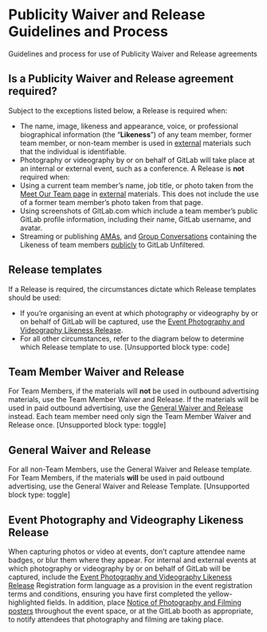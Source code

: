 # Publicity Waiver and Release Guidelines and Process

Guidelines and process for use of Publicity Waiver and Release agreements
## Is a Publicity Waiver and Release agreement required?
Subject to the exceptions listed below, a Release is required when:
- The name, image, likeness and appearance, voice, or professional biographical information (the “**Likeness**”) of any team member, former team member, or non-team member is used in [external](https://handbook.gitlab.com/handbook/legal/materials-legal-review-process/#external-vs-internal-use) materials such that the individual is identifiable.
- Photography or videography by or on behalf of GitLab will take place at an internal or external event, such as a conference.
A Release is **not** required when:
- Using a current team member’s name, job title, or photo taken from the [Meet Our Team page](https://handbook.gitlab.com/handbook/company/team/) in [external](https://handbook.gitlab.com/handbook/legal/materials-legal-review-process/#external-vs-internal-use) materials. This does not include the use of a former team member’s photo taken from that page.
- Using screenshots of GitLab.com which include a team member’s public GitLab profile information, including their name, GitLab username, and avatar.
- Streaming or publishing [AMAs](https://handbook.gitlab.com/handbook/communication/ask-me-anything/), and [Group Conversations](https://handbook.gitlab.com/handbook/company/group-conversations/) containing the Likeness of team members [publicly](https://handbook.gitlab.com/handbook/marketing/marketing-operations/youtube/#visibility) to GitLab Unfiltered.
## Release templates
If a Release is required, the circumstances dictate which Release templates should be used:
- If you’re organising an event at which photography or videography by or on behalf of GitLab will be captured, use the [Event Photography and Videography Likeness Release](https://docs.google.com/document/d/11ihdyShiPngTZg9gtl2LvoU6Uixp2ohEE5mVQEv18NM/edit).
- For all other circumstances, refer to the diagram below to determine which Release template to use.
[Unsupported block type: code]
## Team Member Waiver and Release
For Team Members, if the materials will **not** be used in outbound advertising materials, use the Team Member Waiver and Release. If the materials will be used in paid outbound advertising, use the [General Waiver and Release](https://app.docusign.com/templates/details/0716de66-3f1e-4969-b305-4562b9af665d) instead.
Each team member need only sign the Team Member Waiver and Release once.
[Unsupported block type: toggle]
## General Waiver and Release
For all non-Team Members, use the General Waiver and Release template. For Team Members, if the materials **will** be used in paid outbound advertising, use the General Waiver and Release Template.
[Unsupported block type: toggle]
## Event Photography and Videography Likeness Release
When capturing photos or video at events, don’t capture attendee name badges, or blur them where they appear.
For internal and external events at which photography or videography by or on behalf of GitLab will be captured, include the [Event Photography and Videography Likeness Release](https://docs.google.com/document/d/11ihdyShiPngTZg9gtl2LvoU6Uixp2ohEE5mVQEv18NM/edit) Registration form language as a provision in the event registration terms and conditions, ensuring you have first completed the yellow-highlighted fields.
In addition, place [Notice of Photography and Filming posters](https://docs.google.com/document/d/11ihdyShiPngTZg9gtl2LvoU6Uixp2ohEE5mVQEv18NM/edit#bookmark=id.9bgkjm7gij8e) throughout the event space, or at the GitLab booth as appropriate, to notify attendees that photography and filming are taking place.

